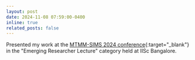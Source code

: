 ```yaml
---
layout: post
date: 2024-11-08 07:59:00-0400
inline: true
related_posts: false
---
```


Presented my work at the [MTMM-SIMS 2024 conference](https://mtmm-sims2024.in/){:target="_blank"} in the "Emerging Researcher Lecture" category held at IISc Bangalore.

